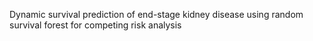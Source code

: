 Dynamic survival prediction of end-stage kidney disease using random survival forest for competing risk analysis
